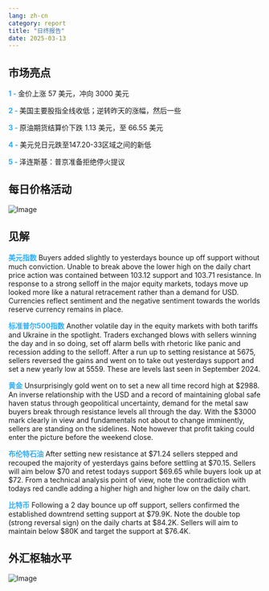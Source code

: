 ```yaml
---
lang: zh-cn
category: report
title: "日终报告"
date: 2025-03-13
---
```



<h2>市场亮点</h2>
<strong style="color: #2caef7;">1 - </strong> 金价上涨 57 美元，冲向 3000 美元

<strong style="color: #2caef7;">2 - </strong> 美国主要股指全线收低；逆转昨天的涨幅，然后一些

<strong style="color: #2caef7;">3 - </strong> 原油期货结算价下跌 1.13 美元，至 66.55 美元

<strong style="color: #2caef7;">4 - </strong> 美元兑日元跌至147.20-33区域之间的新低

<strong style="color: #2caef7;">5 - </strong> 泽连斯基：普京准备拒绝停火提议



<h2>每日价格活动</h2>
<img src="https://markleighedu.github.io/img/Mar-2025/13-Mar-2025/price.jpg" alt="Image"/>

<h2>见解</h2>
<strong style="color: #2caef7;">美元指数</strong> Buyers added slightly to yesterdays bounce up off support without much conviction. Unable to break above the lower high on the daily chart price action was contained between 103.12 support and 103.71 resistance. In response to a strong selloff in the major equity markets, todays move up looked more like a natural retracement rather than a demand for USD. Currencies reflect sentiment and the negative sentiment towards the worlds reserve currency remains in place.  

<strong style="color: #2caef7;">标准普尔500指数</strong> Another volatile day in the equity markets with both tariffs and Ukraine in the spotlight. Traders exchanged blows with sellers winning the day and in so doing, set off alarm bells with rhetoric like panic and recession adding to the selloff. After a run up to setting resistance at 5675, sellers reversed the gains and went on to take out yesterdays support and set a new yearly low at 5559. These are levels last seen in September 2024.

<strong style="color: #2caef7;">黄金</strong> Unsurprisingly gold went on to set a new all time record high at $2988. An inverse relationship with the USD and a record of maintaining global safe haven status through geopolitical uncertainty, demand for the metal saw buyers break through resistance levels all through the day. With the $3000 mark clearly in view and fundamentals not about to change imminently, sellers are standing on the sidelines. Note however that profit taking could enter the picture before the weekend close.   

<strong style="color: #2caef7;">布伦特石油</strong> After setting new resistance at $71.24 sellers stepped and recouped the majority of yesterdays gains before settling at $70.15. Sellers will aim below $70 and retest todays support $69.65 while buyers look up at $72. From a technical analysis point of view, note the contradiction with todays red candle adding a higher high and higher low on the daily chart.

<strong style="color: #2caef7;">比特币</strong> Following a 2 day bounce up off support, sellers confirmed the established downtrend setting support at $79.9K. Note the double top (strong reversal sign) on the daily charts at $84.2K. Sellers will aim to maintain below $80K and target the support at $76.4K.



<h2>外汇枢轴水平</h2>
<img src="https://markleighedu.github.io/img/Mar-2025/13-Mar-2025/pivot.jpg" alt="Image"/>